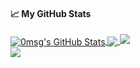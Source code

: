 <!--
**0msg/0msg** is a ✨ _special_ ✨ repository because its `README.md` (this file) appears on your GitHub profile.

Here are some ideas to get you started:

- 🔭 I’m currently working on ...
- 🌱 I’m currently learning ...
- 👯 I’m looking to collaborate on ...
- 🤔 I’m looking for help with ...
- 💬 Ask me about ...
- 📫 How to reach me: ...
- 😄 Pronouns: ...
- ⚡ Fun fact: ...
-->
#### &#x1f4c8; My GitHub Stats
<a href="#">
  <img align="center" src="https://github-readme-stats-0msg.vercel.app/api?username=0msg&show_icons=true&line_height=33&count_private=true&theme=tokyonight" alt="0msg's GitHub Stats" />
</a>

<a href="#">
  <img align="center" src="https://github-readme-stats-0msg.vercel.app/api/top-langs/?username=0msg&hide=cmake&langs_count=4&line_height=35&theme=tokyonight" />
</a>

<a href="#">
  <img src="https://readme-streak-stats-0.herokuapp.com?user=0msg&theme=tokyonight" />
</a> <br/>
<a href="https://twitter.com/0ms_g">
  <img src="https://img.shields.io/twitter/follow/0ms_g?style=for-the-badge&logo=twitter&labelColor=1a1b27&color=39bdae" />
</a>
